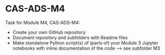 # CAS-ADS-M4

Task for Module M4, CAS-ADS-M4:
- Create your own GitHub repository
- Document repository and subfolders with Readme files
- Make standalone Python script(s) of (parts of) your Module 3 Jupyter notebooks with inline documentation of the code --> see subfolder M3
